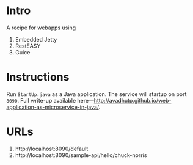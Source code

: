 # Intro
A recipe for webapps using 

1. Embedded Jetty
1. RestEASY
1. Guice

# Instructions
Run `StartUp.java` as a Java application. The service will startup on port `8090`. Full write-up available here—http://avadhutp.github.io/web-application-as-microservice-in-java/.

# URLs
1. http://localhost:8090/default
1. http://localhost:8090/sample-api/hello/chuck-norris
